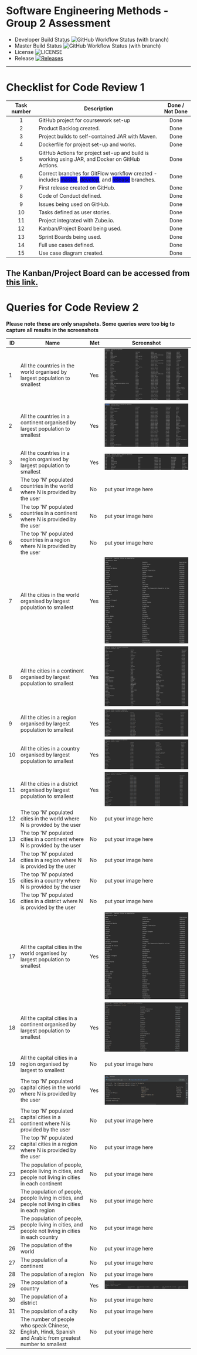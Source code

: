 # Software Engineering Methods - Group 2 Assessment

- Developer Build Status ![GitHub Workflow Status (with branch)](https://img.shields.io/github/actions/workflow/status/MelissaAstbury/SEMPopulationInformation/main.yml?branch=develop)
- Master Build Status ![GitHub Workflow Status (with branch)](https://img.shields.io/github/actions/workflow/status/MelissaAstbury/SEMPopulationInformation/main.yml?branch=master)
- License ![LICENSE](https://img.shields.io/github/license/MelissaAstbury/SEMPopulationInformation.svg?style=flat-square)
- Release [![Releases](https://img.shields.io/github/v/tag/melissaastbury/sempopulationinformation?label=Release&sort=semver)](https://github.com/MelissaAstbury/SEMPopulationInformation/releases)

-----
# Checklist for Code Review 1

| Task number | Description                                                                                                                                                                                                          | Done / Not Done | 
|:-----------:|----------------------------------------------------------------------------------------------------------------------------------------------------------------------------------------------------------------------|:---------------:|
|      1      | GitHub project for coursework set-up                                                                                                                                                                                 |      Done       |
|      2      | Product Backlog created.                                                                                                                                                                                             |      Done       |
|      3      | Project builds to self-contained JAR with Maven.                                                                                                                                                                     |      Done       | 
|      4      | Dockerfile for project set-up and works.                                                                                                                                                                             |      Done       | 
|      5      | GitHub Actions for project set-up and build is working using JAR, and Docker on GitHub Actions.                                                                                                                      |      Done       |
|      6      | Correct branches for GitFlow workflow created - includes <span style= 'background:blue'> master</span>, <span style= 'background:blue'> develop</span>, and <span style= 'background:blue'> release</span> branches. |      Done       |
|      7      | First release created on GitHub.                                                                                                                                                                                     |      Done       | 
|      8      | Code of Conduct defined.                                                                                                                                                                                             |      Done       | 
|      9      | Issues being used on GitHub.                                                                                                                                                                                         |      Done       |
|     10      | Tasks defined as user stories.                                                                                                                                                                                       |      Done       |
|     11      | Project integrated with Zube.io.                                                                                                                                                                                     |      Done       | 
|     12      | Kanban/Project Board being used.                                                                                                                                                                                     |      Done       | 
|     13      | Sprint Boards being used.                                                                                                                                                                                            |      Done       |
|     14      | Full use cases defined.                                                                                                                                                                                              |      Done       |
|     15      | Use case diagram created.                                                                                                                                                                                            |      Done       | 

The Kanban/Project Board can be accessed from [this link.](https://zube.io/napier-253/project-board/w/workspace-1/kanban)
---
# Queries for Code Review 2
**Please note these are only snapshots. Some queries were too big to capture all results in the screenshots**

| ID  | Name                                                                                                        | Met | Screenshot                                         |
|-----|-------------------------------------------------------------------------------------------------------------|-----|----------------------------------------------------|
| 1   | All the countries in the world organised by largest population to smallest                                  | Yes | ![img.png](getCountriesByPopulation.png)           |
| 2   | All the countries in a continent organised by largest population to smallest                                | Yes | ![img.png](getCountriesInAContinent.png)           |
| 3   | All the countries in a region organised by largest population to smallest                                   | Yes | ![img.png](getCountriesForRegion.png)              |
| 4   | The top 'N' populated countries in the world where N is provided by the user                                | No  | put your image here                                |
| 5   | The top 'N' populated countries in a continent where N is provided by the user                              | No  | put your image here                                |
| 6   | The top 'N' populated countries in a region where N is provided by the user                                 | No  | put your image here                                |
| 7   | All the cities in the world organised by largest population to smallest                                     | Yes | ![img.png](getCitiesByPopulation.png)              |
| 8   | All the cities in a continent organised by largest population to smallest                                   | Yes | ![img.png](getCitiesForContinentByPopulation.png)  |
| 9   | All the cities in a region organised by largest population to smallest                                      | Yes | ![img.png](getCitiesForRegionByPopulation.PNG)     |
| 10  | All the cities in a country organised by largest population to smallest                                     | Yes | ![img.png](getCitiesForCountryByPopulation.PNG)    |
| 11  | All the cities in a district organised by largest population to smallest                                    | Yes | ![img.png](getCitiesForDistrictByPopulation.png)   |
| 12  | The top 'N' populated cities in the world where N is provided by the user                                   | No  | put your image here                                |
| 13  | The top 'N' populated cities in a continent where N is provided by the user                                 | No  | put your image here                                |
| 14  | The top 'N' populated cities in a region where N is provided by the user                                    | No  | put your image here                                |
| 15  | The top 'N' populated cities in a country where N is provided by the user                                   | No  | put your image here                                |
| 16  | The top 'N' populated cities in a district where N is provided by the user                                  | No  | put your image here                                |
| 17  | All the capital cities in the world organised by largest population to smallest                             | Yes | ![img.png](getCapitalCitiesByPopulation.png)       |
| 18  | All the capital cities in a continent organised by largest population to smallest                           | Yes | ![img.png](getCapitalCitiesForContinentByPopl.PNG) |
| 19  | All the capital cities in a region organised by largest to smallest                                         | No  | put your image here                                |
| 20  | The top 'N' populated capital cities in the world where N is provided by the user                           | Yes | ![img.png](getTopNCapitalCitiesInTheWorld.png)     |
| 21  | The top 'N' populated capital cities in a continent where N is provided by the user                         | No  | put your image here                                |
| 22  | The top 'N' populated capital cities in a region where N is provided by the user                            | No  | put your image here                                |
| 23  | The population of people, people living in cities, and people not living in cities in each continent        | No  | put your image here                                |
| 24  | The population of people, people living in cities, and people not living in cities in each region           | No  | put your image here                                |
| 25  | The population of people, people living in cities, and people not living in cities in each country          | No  | put your image here                                |
| 26  | The population of the world                                                                                 | No  | put your image here                                |
| 27  | The population of a continent                                                                               | No  | put your image here                                |
| 28  | The population of a region                                                                                  | No  | put your image here                                |
| 29  | The population of a country                                                                                 | Yes | ![img.png](getPopulationForCountry.PNG)            |
| 30  | The population of a district                                                                                | No  | put your image here                                |
| 31  | The population of a city                                                                                    | No  | put your image here                                |
| 32  | The number of people who speak Chinese, English, Hindi, Spanish and Arabic from greatest number to smallest | No  | put your image here                                |
